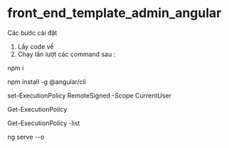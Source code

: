 # front_end_template_admin_angular
Các bước cài đặt
1. Lấy code về
2. Chạy lần  lượt các command sau : 

npm i

npm install -g @angular/cli

set-ExecutionPolicy RemoteSigned -Scope CurrentUser

Get-ExecutionPolicy

Get-ExecutionPolicy -list

ng serve --o
